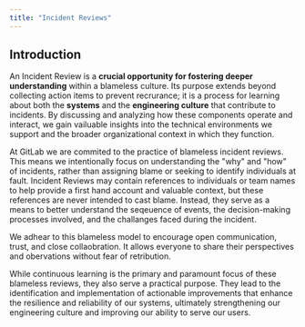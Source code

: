 ```yaml
---
title: "Incident Reviews"
---
```


## Introduction

An Incident Review is a **crucial opportunity for fostering deeper understanding** within a blameless culture. Its purpose extends beyond collecting action items to prevent recrurance; it is a process for learning about both the **systems** and the **engineering culture** that contribute to incidents. By discussing and analyzing how these components operate and interact, we gain vailuable insights into the technical environments we support and the broader organizational context in which they function. 

At GitLab we are commited to the practice of blameless incident reviews. This means we intentionally focus on understanding the "why" and "how" of incidents, rather than assigning blame or seeking to identify individuals at fault. Incident Reviews may contain references to individuals or team names to help provide a first hand account and valuable context, but these references are never intended to cast blame. Instead, they serve as a means to better understand the seqeuence of events, the decision-making processes involved, and the challanges faced during the incident.

We adhear to this blameless model to encourage open communication, trust, and close collaobration. It allows everyone to share their perspectives and obervations without fear of retribution. 

While continuous learning is the primary and paramount focus of these blameless reviews, they also serve a practical purpose. They lead to the identification and implementation of actionable improvements that enhance the resilience and reliability of our systems, ultimately strengthening our engineering culture and improving our ability to serve our users.

